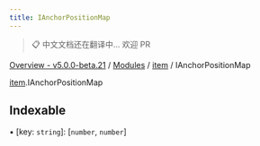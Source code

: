 ```yaml
---
title: IAnchorPositionMap
---
```


> 📋 中文文档还在翻译中... 欢迎 PR

[Overview - v5.0.0-beta.21](../../README.zh.md) / [Modules](../../modules.zh.md) / [item](../../modules/item.zh.md) / IAnchorPositionMap

[item](../../modules/item.zh.md).IAnchorPositionMap

## Indexable

▪ [key: `string`]: [`number`, `number`]
